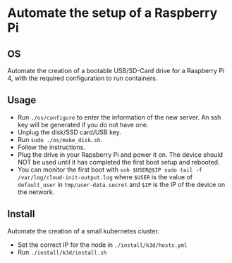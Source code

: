 # Automate the setup of a Raspberry Pi

## OS

Automate the creation of a bootable USB/SD-Card drive for a Raspberry Pi 4, with the required configuration to run containers.

## Usage

* Run `./os/configure` to enter the information of the new server. An ssh key will
be generated if you do not have one.
* Unplug the disk/SSD card/USB key.
* Run `sudo ./os/make_disk.sh`.
* Follow the instructions.
* Plug the drive in your Rapsberry Pi and power it on. The device should NOT be used until it has completed the first boot setup and rebooted. 
* You can monitor the first boot with `ssh $USER@$IP sudo tail -f /var/log/cloud-init-output.log` where `$USER` is the value of `default_user` in `tmp/user-data.secret` and `$IP` is the IP of the device on the network.

## Install

Automate the creation of a small kubernetes cluster.

* Set the correct IP for the node in `./install/k3d/hosts.yml`
* Run `./install/k3d/install.sh`